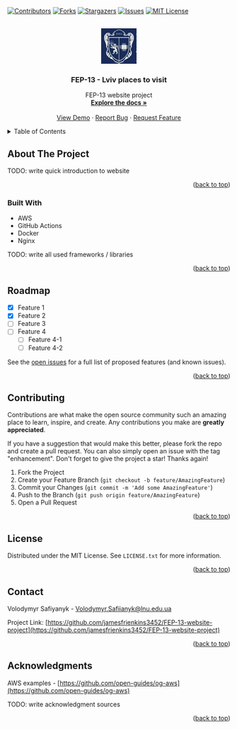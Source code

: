 <!-- Improved compatibility of back to top link: See: https://github.com/jamesfrienkins3452/FEP-13-website-project/pull/73 -->
<a name="readme-top"></a>
<!--
*** Thanks for checking out the Best-README-Template. If you have a suggestion
*** that would make this better, please fork the repo and create a pull request
*** or simply open an issue with the tag "enhancement".
*** Don't forget to give the project a star!
*** Thanks again! Now go create something AMAZING! :D
-->



<!-- PROJECT SHIELDS -->
<!--
*** I'm using markdown "reference style" links for readability.
*** Reference links are enclosed in brackets [ ] instead of parentheses ( ).
*** See the bottom of this document for the declaration of the reference variables
*** for contributors-url, forks-url, etc. This is an optional, concise syntax you may use.
*** https://www.markdownguide.org/basic-syntax/#reference-style-links
-->
[![Contributors][contributors-shield]][contributors-url]
[![Forks][forks-shield]][forks-url]
[![Stargazers][stars-shield]][stars-url]
[![Issues][issues-shield]][issues-url]
[![MIT License][license-shield]][license-url]



<!-- PROJECT LOGO -->
<br />
<div align="center">
  <a href="https://github.com/jamesfrienkins3452/FEP-13-website-project">
    <img src="images/logo.jpg" alt="Logo" width="80" height="80">
  </a>

  <h3 align="center">FEP-13 - Lviv places to visit</h3>

  <p align="center">
    FEP-13 website project
    <br />
    <a href="https://github.com/jamesfrienkins3452/FEP-13-website-project"><strong>Explore the docs »</strong></a>
    <br />
    <br />
    <a href="https://github.com/jamesfrienkins3452/FEP-13-website-project">View Demo</a>
    ·
    <a href="https://github.com/jamesfrienkins3452/FEP-13-website-project/issues">Report Bug</a>
    ·
    <a href="https://github.com/jamesfrienkins3452/FEP-13-website-project/issues">Request Feature</a>
  </p>
</div>


<!-- TABLE OF CONTENTS -->
<details>
  <summary>Table of Contents</summary>
  <ol>
    <li>
      <a href="#about-the-project">About The Project</a>
      <ul>
        <li><a href="#built-with">Built With</a></li>
      </ul>
    </li>
    <li><a href="#roadmap">Roadmap</a></li>
    <li><a href="#contributing">Contributing</a></li>
    <li><a href="#license">License</a></li>
    <li><a href="#contact">Contact</a></li>
    <li><a href="#acknowledgments">Acknowledgments</a></li>
  </ol>
</details>



<!-- ABOUT THE PROJECT -->
## About The Project


TODO: write quick introduction to website

<p align="right">(<a href="#readme-top">back to top</a>)</p>

### Built With

 - AWS
 - GitHub Actions
 - Docker
 - Nginx

TODO: write all used frameworks / libraries

<p align="right">(<a href="#readme-top">back to top</a>)</p>


<!-- ROADMAP -->
## Roadmap

- [x] Feature 1
- [x] Feature 2
- [ ] Feature 3
- [ ] Feature 4
    - [ ] Feature 4-1
    - [ ] Feature 4-2

See the [open issues](https://github.com/jamesfrienkins3452/FEP-13-website-project/issues) for a full list of proposed features (and known issues).

<p align="right">(<a href="#readme-top">back to top</a>)</p>



<!-- CONTRIBUTING -->
## Contributing

Contributions are what make the open source community such an amazing place to learn, inspire, and create. Any contributions you make are **greatly appreciated**.

If you have a suggestion that would make this better, please fork the repo and create a pull request. You can also simply open an issue with the tag "enhancement".
Don't forget to give the project a star! Thanks again!

1. Fork the Project
2. Create your Feature Branch (`git checkout -b feature/AmazingFeature`)
3. Commit your Changes (`git commit -m 'Add some AmazingFeature'`)
4. Push to the Branch (`git push origin feature/AmazingFeature`)
5. Open a Pull Request

<p align="right">(<a href="#readme-top">back to top</a>)</p>



<!-- LICENSE -->
## License

Distributed under the MIT License. See `LICENSE.txt` for more information.

<p align="right">(<a href="#readme-top">back to top</a>)</p>



<!-- CONTACT -->
## Contact

Volodymyr Safiyanyk - Volodymyr.Safiianyk@lnu.edu.ua


Project Link: [https://github.com/jamesfrienkins3452/FEP-13-website-project](https://github.com/jamesfrienkins3452/FEP-13-website-project)

<p align="right">(<a href="#readme-top">back to top</a>)</p>



<!-- ACKNOWLEDGMENTS -->
## Acknowledgments


AWS examples - [https://github.com/open-guides/og-aws](https://github.com/open-guides/og-aws)

TODO: write acknowledgment sources

<p align="right">(<a href="#readme-top">back to top</a>)</p>



<!-- MARKDOWN LINKS & IMAGES -->
<!-- https://www.markdownguide.org/basic-syntax/#reference-style-links -->
[contributors-shield]: https://img.shields.io/github/contributors/jamesfrienkins3452/FEP-13-website-project.svg?style=for-the-badge
[contributors-url]: https://github.com/jamesfrienkins3452/FEP-13-website-project/graphs/contributors
[forks-shield]: https://img.shields.io/github/forks/jamesfrienkins3452/FEP-13-website-project.svg?style=for-the-badge
[forks-url]: https://github.com/jamesfrienkins3452/FEP-13-website-project/network/members
[stars-shield]: https://img.shields.io/github/stars/jamesfrienkins3452/FEP-13-website-project.svg?style=for-the-badge
[stars-url]: https://github.com/jamesfrienkins3452/FEP-13-website-project/stargazers
[issues-shield]: https://img.shields.io/github/issues/jamesfrienkins3452/FEP-13-website-project.svg?style=for-the-badge
[issues-url]: https://github.com/jamesfrienkins3452/FEP-13-website-project/issues
[license-shield]: https://img.shields.io/github/license/jamesfrienkins3452/FEP-13-website-project.svg?style=for-the-badge
[license-url]: https://github.com/jamesfrienkins3452/FEP-13-website-project/blob/master/LICENSE.txt
[linkedin-shield]: https://img.shields.io/badge/-LinkedIn-black.svg?style=for-the-badge&logo=linkedin&colorB=555
[product-screenshot]: images/screenshot.png